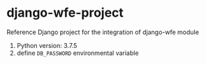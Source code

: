 # django-wfe-project
Reference Django project for the integration of django-wfe module

1. Python version: 3.7.5
2. define `DB_PASSWORD` environmental variable
